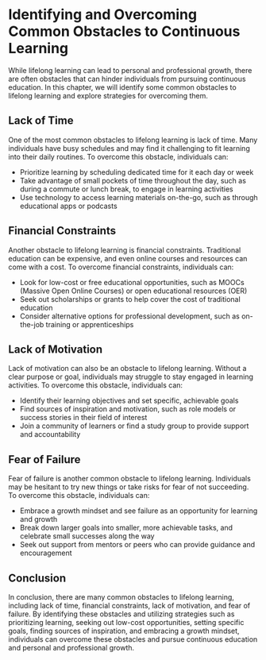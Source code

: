 # Identifying and Overcoming Common Obstacles to Continuous Learning

While lifelong learning can lead to personal and professional growth, there are often obstacles that can hinder individuals from pursuing continuous education. In this chapter, we will identify some common obstacles to lifelong learning and explore strategies for overcoming them.

Lack of Time
------------

One of the most common obstacles to lifelong learning is lack of time. Many individuals have busy schedules and may find it challenging to fit learning into their daily routines. To overcome this obstacle, individuals can:

* Prioritize learning by scheduling dedicated time for it each day or week
* Take advantage of small pockets of time throughout the day, such as during a commute or lunch break, to engage in learning activities
* Use technology to access learning materials on-the-go, such as through educational apps or podcasts

Financial Constraints
---------------------

Another obstacle to lifelong learning is financial constraints. Traditional education can be expensive, and even online courses and resources can come with a cost. To overcome financial constraints, individuals can:

* Look for low-cost or free educational opportunities, such as MOOCs (Massive Open Online Courses) or open educational resources (OER)
* Seek out scholarships or grants to help cover the cost of traditional education
* Consider alternative options for professional development, such as on-the-job training or apprenticeships

Lack of Motivation
------------------

Lack of motivation can also be an obstacle to lifelong learning. Without a clear purpose or goal, individuals may struggle to stay engaged in learning activities. To overcome this obstacle, individuals can:

* Identify their learning objectives and set specific, achievable goals
* Find sources of inspiration and motivation, such as role models or success stories in their field of interest
* Join a community of learners or find a study group to provide support and accountability

Fear of Failure
---------------

Fear of failure is another common obstacle to lifelong learning. Individuals may be hesitant to try new things or take risks for fear of not succeeding. To overcome this obstacle, individuals can:

* Embrace a growth mindset and see failure as an opportunity for learning and growth
* Break down larger goals into smaller, more achievable tasks, and celebrate small successes along the way
* Seek out support from mentors or peers who can provide guidance and encouragement

Conclusion
----------

In conclusion, there are many common obstacles to lifelong learning, including lack of time, financial constraints, lack of motivation, and fear of failure. By identifying these obstacles and utilizing strategies such as prioritizing learning, seeking out low-cost opportunities, setting specific goals, finding sources of inspiration, and embracing a growth mindset, individuals can overcome these obstacles and pursue continuous education and personal and professional growth.
